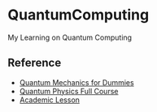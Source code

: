 # QuantumComputing
My Learning on Quantum Computing

## Reference
- [Quantum Mechanics for Dummies](https://www.youtube.com/watch?v=JP9KP-fwFhk)
- [Quantum Physics Full Course](https://www.youtube.com/watch?v=hyctIDPRSqY&t=38s)
- [Academic Lesson](https://www.youtube.com/@AcademicLesson)
